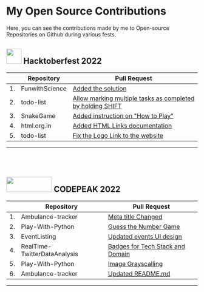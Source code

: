 # My Open Source Contributions
Here, you can see the contributions made by me to Open-source Repositories on Github during various fests.<br/>

## <img src="https://user-images.githubusercontent.com/94428262/206864629-66f46d6f-c00b-491a-9b24-0b8c345d8774.png" width="40" height="40" /> Hacktoberfest 2022
|| Repository | Pull Request|
|---|------------|-------------|
|1.|FunwithScience|[Added the solution](https://github.com/Tech-N-Science/FunwithScience/pull/704)||
|2.|todo-list|[Allow marking multiple tasks as completed by holding SHIFT](https://github.com/mnosov622/todo-list/pull/30)| 
|3.|SnakeGame|[Added instruction on "How to Play"](https://github.com/devsargam/SnakeGame/pull/56)|
|4.|html.org.in|[Added HTML Links documentation](https://github.com/Diptenusarkar/html.org.in/pull/28)|
|5.|todo-list|[Fix the Logo Link to the website](https://github.com/mnosov622/todo-list/pull/18)|
- - -
<br/>
<br/>


## <img src="https://user-images.githubusercontent.com/94428262/206864746-6401a2ad-987d-482c-86fe-59f8f07d0656.png" width="120" height="40" /> CODEPEAK 2022
|| Repository | Pull Request|
|---|------------|-------------|
|1.|Ambulance-tracker|[Meta title Changed](https://github.com/Yaswanth820/Ambulance-tracker/pull/30)|
|2.|Play-With-Python|[Guess the Number Game](https://github.com/World-of-ML/Play-With-Python/pull/118)|
|3.|EventListing|[Updated events UI design](https://github.com/infinity1729/EventListing/pull/11)|
|4.|RealTime-TwitterDataAnalysis|[Badges for Tech Stack and Domain](https://github.com/kaustav202/RealTime-TwitterDataAnalysis/pull/25#event-8053843174)|
|5.|Play-With-Python|[Image Grayscalling](https://github.com/World-of-ML/Play-With-Python/pull/124)|
|6.|Ambulance-tracker|[Updated README.md](https://github.com/Yaswanth820/Ambulance-tracker/pull/31)|
- - -
